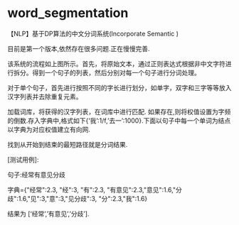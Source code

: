 # word_segmentation
【NLP】基于DP算法的中文分词系统(Incorporate Semantic )

目前是第一个版本,依然存在很多问题.正在慢慢完善.

该系统的流程如上图所示。首先，将原始文本，通过正则表达式根据非中文字符进行拆分。得到一个句子的列表，然后分别对每一个句子进行分词处理。

对于单个句子，首先进行按照不同的字长进行划分，如单字，双字和三字等等放入汉字列表并去除重复元素。

加载词库，将获得的汉字列表，在词库中进行匹配. 如果存在,则将权值设置为字频的倒数.存入字典中,格式如下{‘我’:1/f,’去一’:1000}.下面以句子中每一个单词为结点以字典为对应权值建立有向网.

找到从开始到结束的最短路径就是分词结果.

[测试用例]:

句子:经常有意见分歧

字典={"经常":2.3, "经":3, "有":2.3, "有意见":2.3,"意见":1.6,"分歧":1.6,"见":3,"意":3,"见分歧":3, "分":2.3,"我":1.6}

结果为 [‘经常’,’有意见’,’分歧’].
